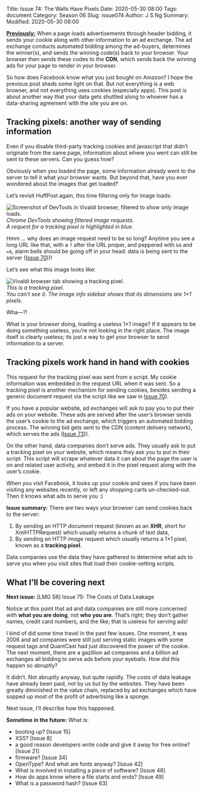 Title: Issue 74: The Walls Have Pixels
Date: 2020-05-30 08:00
Tags: document
Category: Season 06
Slug: issue074
Author: J S Ng
Summary: 
Modified: 2020-05-30 08:00

[**Previously:**](https://buttondown.email/laymansguide/archive/) When a page loads advertisements through header bidding, it sends your cookie along with other information to an ad exchange. The ad exchange conducts automated bidding among the ad-buyers, determines the winner(s), and sends the winning code(s) back to your browser. Your browser then sends these codes to the **CDN**, which sends back the winning ads for your page to render in your browser.

So how does Facebook know what you just bought on Amazon? I hope the previous post sheds some light on that. But not everything is a web browser, and not everything uses cookies (especially apps). This post is about another way that your data gets shuttled along to whoever has a data-sharing agreement with the site you are on.

## Tracking pixels: another way of sending information

Even if you disable third-party tracking cookies and javascript that didn’t originate from the same page, information about where you went can still be sent to these servers. Can you guess how?

Obviously when you loaded the page, some information already went to the server to tell it what your browser wants. But beyond that, have you ever wondered about the images that get loaded?

Let’s revisit HuffPost again, this time filtering only for image loads:

![Screenshot of DevTools in Vivaldi browser, filtered to show only image loads.]({attach}/season06/issue074/issue074_01.png)  
*Chrome DevTools showing filtered image requests.<br />A request for a tracking pixel is highlighted in blue.*    

Hmm … why does an image request need to be so long? Anytime you see a long URL like that, with a `?` after the URL proper, and peppered with `&`s and `=`s, alarm bells should be going off in your head: data is being sent to the server ([Issue 70]({filename}/season06/issue070/issue070.md)))!

Let’s see what this image looks like:

![Vivaldi browser tab showing a tracking pixel.]({attach}/season06/issue074/issue074_02.png)  
*This is a tracking pixel.<br />You can’t see it. The image info sidebar shows that its dimensions are 1×1 pixels.*    

Wha—?!

What is your browser doing, loading a useless 1×1 image? If it appears to be doing something useless, you’re not looking in the right place. The image itself is clearly useless; its just a way to get your browser to send information to a server.

## Tracking pixels work hand in hand with cookies

This request for the tracking pixel was sent from a script. My cookie information was embedded in the request URL when it was sent. So a tracking pixel is another mechanism for sending cookies, besides sending a generic document request via the script like we saw in [Issue 70]({filename}/season06/issue070/issue070.md)).

If you have a popular website, ad exchanges will ask to pay you to put their ads on your website. These ads are served after the user’s browser sends the user’s cookie to the ad exchange, which triggers an automated bidding process. The winning bid gets sent to the CDN (content delivery network), which serves the ads ([Issue 73]({filename}/season06/issue073/issue073.md))).

On the other hand, data companies don’t serve ads. They usually ask to put a tracking pixel on your website, which means they ask you to put in their script. This script will scrape whatever data it can about the page the user is on and related user activity, and embed it in the pixel request along with the user’s cookie.

When you visit Facebook, it looks up your cookie and sees if you have been visiting any websites recently, or left any shopping carts un-checked-out. Then it knows what ads to serve you :)

**Issue summary:** There are two ways your browser can send cookies back to the server:

1. By sending an HTTP *document* request (known as an **XHR**, short for XmlHTTPRequest) which usually returns a chunk of text data,
2. By sending an HTTP *image* request which usually returns a 1×1 pixel, known as a **tracking pixel**.

Data companies use the data they have gathered to determine what ads to serve you when you visit sites that load their cookie-setting scripts.

## What I’ll be covering next

**Next issue:** [LMG S6] Issue 75: The Costs of Data Leakage

Notice at this point that ad and data companies are still more concerned with **what you are doing**, not **who you are**. That’s right; they don’t gather names, credit card numbers, and the like; that is useless for serving ads!

I kind of did some time travel in the past few issues. One moment, it was 2006 and ad companies were still just serving static images with some request tags and QuantCast had just discovered the power of the cookie. The next moment, there are a gazillion ad companies and a billion ad exchanges all bidding to serve ads before your eyeballs. How did this happen so abruptly?

It didn’t. Not abruptly anyway, but quite rapidly. The costs of data leakage have already been paid, not by us but by the websites. They have been greatly diminished in the value chain, replaced by ad exchanges which have sopped up most of the profit of advertising like a sponge.

Next issue, I’ll describe how this happened.

**Sometime in the future:** What is:

- booting up? [Issue 15]
- XSS? [Issue 8]
- a good reason developers write code and give it away for free online? [Issue 21]
- firmware? [Issue 34]
- OpenType? And what are fonts anyway? [Issue 42]
- What is involved in installing a piece of software? [Issue 48]
- How do apps know where a file starts and ends? [Issue 49]
- What is a password hash? [Issue 63]
